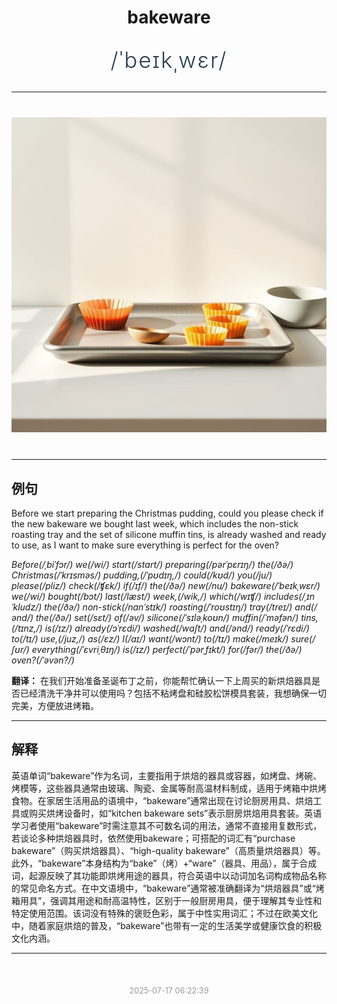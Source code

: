 <div align="center">

# bakeware

<div style="margin: 30px 0;">
<h1 style="font-size: 2.5em; font-weight: 300; letter-spacing: 2px; margin: 0; color: #2c3e50;">
/ˈbeɪkˌwɛr/
</h1>
</div>

</div>

---

<div align="center" style="margin: 40px 0;">

![bakeware](images/bakeware.png)

</div>

---

## 例句

Before we start preparing the Christmas pudding, could you please check if the new bakeware we bought last week, which includes the non-stick roasting tray and the set of silicone muffin tins, is already washed and ready to use, as I want to make sure everything is perfect for the oven?

*Before(/ˌbiˈfɔr/) we(/wi/) start(/stɑrt/) preparing(/pərˈpɛrɪŋ/) the(/ðə/) Christmas(/ˈkrɪsməs/) pudding,(/ˈpʊdɪŋ,/) could(/kʊd/) you(/ju/) please(/pliz/) check(/ʧɛk/) if(/ɪf/) the(/ðə/) new(/nu/) bakeware(/ˈbeɪkˌwɛr/) we(/wi/) bought(/bɔt/) last(/læst/) week,(/wik,/) which(/wɪʧ/) includes(/ˌɪnˈkludz/) the(/ðə/) non-stick(/nɑnˈstɪk/) roasting(/ˈroʊstɪŋ/) tray(/treɪ/) and(/ənd/) the(/ðə/) set(/sɛt/) of(/əv/) silicone(/ˈsɪləˌkoʊn/) muffin(/ˈməfən/) tins,(/tɪnz,/) is(/ɪz/) already(/ɔˈrɛdi/) washed(/wɑʃt/) and(/ənd/) ready(/ˈrɛdi/) to(/tɪ/) use,(/juz,/) as(/ɛz/) I(/aɪ/) want(/wɔnt/) to(/tɪ/) make(/meɪk/) sure(/ʃʊr/) everything(/ˈɛvriˌθɪŋ/) is(/ɪz/) perfect(/ˈpərˌfɪkt/) for(/fər/) the(/ðə/) oven?(/ˈəvən?/)*

**翻译：** 在我们开始准备圣诞布丁之前，你能帮忙确认一下上周买的新烘焙器具是否已经清洗干净并可以使用吗？包括不粘烤盘和硅胶松饼模具套装，我想确保一切完美，方便放进烤箱。

---

## 解释

英语单词“bakeware”作为名词，主要指用于烘焙的器具或容器，如烤盘、烤碗、烤模等，这些器具通常由玻璃、陶瓷、金属等耐高温材料制成，适用于烤箱中烘烤食物。在家居生活用品的语境中，“bakeware”通常出现在讨论厨房用具、烘焙工具或购买烘烤设备时，如“kitchen bakeware sets”表示厨房烘焙用具套装。英语学习者使用“bakeware”时需注意其不可数名词的用法，通常不直接用复数形式，若谈论多种烘焙器具时，依然使用bakeware；可搭配的词汇有“purchase bakeware”（购买烘焙器具）、“high-quality bakeware”（高质量烘焙器具）等。此外，“bakeware”本身结构为“bake”（烤）+“ware”（器具、用品），属于合成词，起源反映了其功能即烘烤用途的器具，符合英语中以动词加名词构成物品名称的常见命名方式。在中文语境中，“bakeware”通常被准确翻译为“烘焙器具”或“烤箱用具”，强调其用途和耐高温特性，区别于一般厨房用具，便于理解其专业性和特定使用范围。该词没有特殊的褒贬色彩，属于中性实用词汇；不过在欧美文化中，随着家庭烘焙的普及，“bakeware”也带有一定的生活美学或健康饮食的积极文化内涵。


---

<div align="center" style="margin-top: 50px;">
<small style="color: #999; font-size: 0.9em;">2025-07-17 06:22:39</small>
</div>

